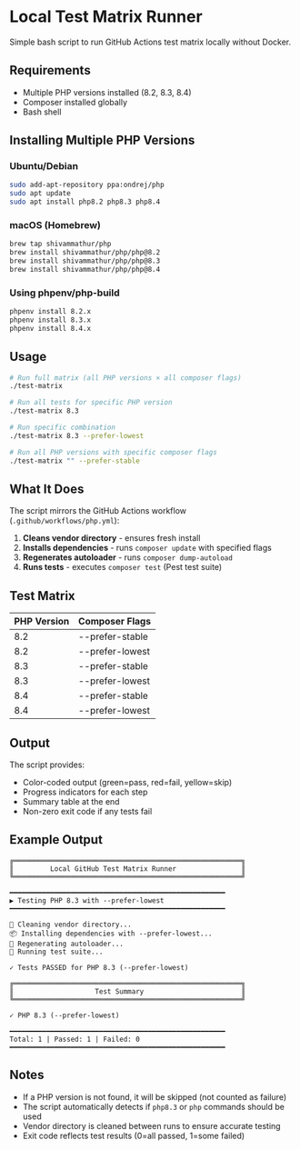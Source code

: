 # Local Test Matrix Runner

Simple bash script to run GitHub Actions test matrix locally without Docker.

## Requirements

- Multiple PHP versions installed (8.2, 8.3, 8.4)
- Composer installed globally
- Bash shell

## Installing Multiple PHP Versions

### Ubuntu/Debian
```bash
sudo add-apt-repository ppa:ondrej/php
sudo apt update
sudo apt install php8.2 php8.3 php8.4
```

### macOS (Homebrew)
```bash
brew tap shivammathur/php
brew install shivammathur/php/php@8.2
brew install shivammathur/php/php@8.3
brew install shivammathur/php/php@8.4
```

### Using phpenv/php-build
```bash
phpenv install 8.2.x
phpenv install 8.3.x
phpenv install 8.4.x
```

## Usage

```bash
# Run full matrix (all PHP versions × all composer flags)
./test-matrix

# Run all tests for specific PHP version
./test-matrix 8.3

# Run specific combination
./test-matrix 8.3 --prefer-lowest

# Run all PHP versions with specific composer flags
./test-matrix "" --prefer-stable
```

## What It Does

The script mirrors the GitHub Actions workflow (`.github/workflows/php.yml`):

1. **Cleans vendor directory** - ensures fresh install
2. **Installs dependencies** - runs `composer update` with specified flags
3. **Regenerates autoloader** - runs `composer dump-autoload`
4. **Runs tests** - executes `composer test` (Pest test suite)

## Test Matrix

| PHP Version | Composer Flags |
|-------------|----------------|
| 8.2 | --prefer-stable |
| 8.2 | --prefer-lowest |
| 8.3 | --prefer-stable |
| 8.3 | --prefer-lowest |
| 8.4 | --prefer-stable |
| 8.4 | --prefer-lowest |

## Output

The script provides:
- Color-coded output (green=pass, red=fail, yellow=skip)
- Progress indicators for each step
- Summary table at the end
- Non-zero exit code if any tests fail

## Example Output

```
╔════════════════════════════════════════════════════════╗
║         Local GitHub Test Matrix Runner                ║
╚════════════════════════════════════════════════════════╝

━━━━━━━━━━━━━━━━━━━━━━━━━━━━━━━━━━━━━━━━━━━━━━━━━━━━━
▶ Testing PHP 8.3 with --prefer-lowest
━━━━━━━━━━━━━━━━━━━━━━━━━━━━━━━━━━━━━━━━━━━━━━━━━━━━━

🧹 Cleaning vendor directory...
📦 Installing dependencies with --prefer-lowest...
🔄 Regenerating autoloader...
🧪 Running test suite...

✓ Tests PASSED for PHP 8.3 (--prefer-lowest)

╔════════════════════════════════════════════════════════╗
║                    Test Summary                        ║
╚════════════════════════════════════════════════════════╝

✓ PHP 8.3 (--prefer-lowest)

━━━━━━━━━━━━━━━━━━━━━━━━━━━━━━━━━━━━━━━━━━━━━━━━━━━━━
Total: 1 | Passed: 1 | Failed: 0
━━━━━━━━━━━━━━━━━━━━━━━━━━━━━━━━━━━━━━━━━━━━━━━━━━━━━
```

## Notes

- If a PHP version is not found, it will be skipped (not counted as failure)
- The script automatically detects if `php8.3` or `php` commands should be used
- Vendor directory is cleaned between runs to ensure accurate testing
- Exit code reflects test results (0=all passed, 1=some failed)

